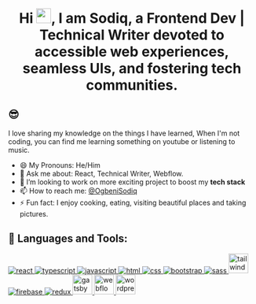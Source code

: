 <h1 align="center">Hi <img src="https://raw.githubusercontent.com/MartinHeinz/MartinHeinz/master/wave.gif" width="30px">, I am Sodiq, a Frontend Dev | Technical Writer devoted to accessible web experiences, seamless UIs, and fostering tech communities.

## 😎
I love sharing my knowledge on the things I have learned, When I'm not coding, you can find me learning something on youtube or listening to music.


- 😄 My Pronouns: He/Him   
- 💬 Ask me about: React, Technical Writer, Webflow.
- 👯 I’m looking to work on more exciting project to boost my **tech stack**
- 📫 How to reach me: [@OgbeniSodiq](https://twitter.com/OgbeniSodiq_)
- ⚡ Fun fact: I enjoy cooking, eating, visiting beautiful places and taking pictures.


## 🚀 Languages and Tools:
<p align="left"> 
    <a href="https://reactjs.org/" target="_blank"> <img src="https://img.icons8.com/color/48/000000/react-native.png" alt="react"/> </a>
    <a href="https://www.typescriptlang.org/" target="_blank"> <img src="https://img.icons8.com/color/48/000000/typescript.png" alt="typescript"/> </a>
    <a href="https://developer.mozilla.org/en-US/docs/Web/JavaScript" target="_blank"> <img src="https://img.icons8.com/color/48/000000/javascript.png" alt="javascript"/> </a> 
    <a href="https://www.w3.org/html/" target="_blank"> <img src="https://img.icons8.com/color/48/000000/html-5.png" alt="html"/> </a> 
    <a href="https://www.w3schools.com/css/" target="_blank"> <img src="https://img.icons8.com/color/48/000000/css3.png" alt="css"/> </a> 
    <a href="https://getbootstrap.com" target="_blank"> <img src="https://img.icons8.com/color/48/000000/bootstrap.png" alt="bootstrap"/> </a>
    <a href="https://sass-lang.com/" target="_blank"> <img src="https://img.icons8.com/color/48/000000/sass.png" alt="sass"/> </a>
    <a href="https://tailwindcss.com/" target="_blank"> <img src="https://cdn.worldvectorlogo.com/logos/tailwindcss.svg" width="40" height="40" alt="tailwind" /> </a>
    <a href="https://firebase.google.com/" target="_blank"> <img src="https://img.icons8.com/color/48/000000/firebase.png" alt="firebase"/> </a> 
    <a href="https://redux.js.org" target="_blank"> <img src="https://img.icons8.com/color/48/000000/redux.png" alt="redux"/> </a>
    <a href="https://www.gatsbyjs.com/" target="_blank"> <img src="https://img.icons8.com/color/48/000000/gatsbyjs.png" alt="gatsby" width="40" height="40"/> </a>
    <a href="https://webflow.com/" target="_blank"> <img src="https://img.icons8.com/color/48/000000/webflow.png" alt="webflow" width="40" height="40"/> </a>
    <a href="https://wordpress.com/" target="_blank"> <img src="https://img.icons8.com/color/48/000000/wordpress.png" alt="wordpress" width="40" height="40"/> </a>
</p>
